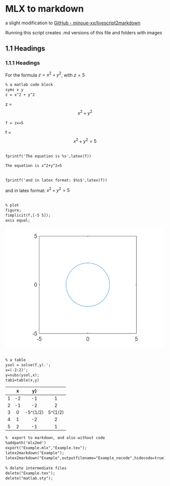 # MLX to markdown

a slight modification to [GitHub - minoue-xx/livescript2markdown](https://github.com/minoue-xx/livescript2markdown)

Running this script creates .md versions of this file and folders with images

## 1.1 Headings

### 1.1.1 Headings

For the formula  $z=x^2 +y^2$, with $z=5$

```matlab:Code
% a matlab code block
syms x y
z = x^2 + y^2
```

z =$$x^2 +y^2$$

```matlab:Code
f = z==5
```

f =$$x^2 +y^2 =5$$

```matlab:Code

fprintf('The equation is %s',latex(f))
```

```text:Output
The equation is x^2+y^2=5
```

```matlab:Code

fprintf('and in latex format: $%s$',latex(f))
```

and in latex format: $x^2+y^2=5$

```matlab:Code

% plot
figure;
fimplicit(f,[-5 5]);
axis equal;
```

![figure_0.png](Example_images/figure_0.png)

```matlab:Code

% a table
ysol = solve(f,y).';
x=(-2:2)';
y=subs(ysol,x);
tab1=table(x,y)
```

| |x|y}| |
|:--:|:--:|:--:|:--:|
|1|-2|-1      |1      |
|2|-1|-2      |2      |
|3|0|-5^(1/2)|5^(1/2)|
|4|1|-2      |2      |
|5|2|-1      |1      |

```matlab:Code
%  export to markdown, and also without code
%addpath('mlx2md')
export("Example.mlx","Example.tex");
latex2markdown("Example");
latex2markdown("Example",outputfilename="Example_nocode",hidecode=true);

% delete intermediate files
delete("Example.tex");
delete("matlab.sty");
```
